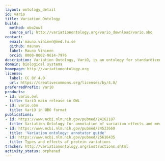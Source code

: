 ```yaml
---
layout: ontology_detail
id: vario
title: Variation Ontology
build:
  method: obo2owl
  source_url: http://variationontology.org/vario_download/vario.obo
contact:
  email: mauno.vihinen@med.lu.se
  github: maunov
  label: Mauno Vihinen
  orcid: 0000-0002-9614-7976
description: Variation Ontology, VariO, is an ontology for standardized, systematic description of effects, consequences and mechanisms of variations.
domain: biological systems
homepage: http://variationontology.org
license:
  label: CC BY 4.0
  url: https://creativecommons.org/licenses/by/4.0/
preferredPrefix: VariO
products:
- id: vario.owl
  title: VariO main release in OWL
- id: vario.obo
  title: VariO in OBO format
publications:
- id: https://www.ncbi.nlm.nih.gov/pubmed/24162187
  title: Variation Ontology for annotation of variation effects and mechanisms
- id: https://www.ncbi.nlm.nih.gov/pubmed/24533660
  title: 'Variation ontology: annotator guide'
- id: https://www.ncbi.nlm.nih.gov/pubmed/25616435
  title: Types and effects of protein variations
tracker: http://variationontology.org/instructions.shtml
activity_status: orphaned
---
```

